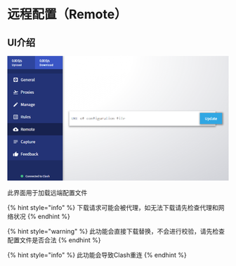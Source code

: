 # 远程配置（Remote）

## UI介绍

![](.gitbook/assets/image%20%285%29.png)

此界面用于加载远端配置文件

{% hint style="info" %}
下载请求可能会被代理，如无法下载请先检查代理和网络状况
{% endhint %}

{% hint style="warning" %}
此功能会直接下载替换，不会进行校验，请先检查配置文件是否合法
{% endhint %}

{% hint style="info" %}
此功能会导致Clash重连
{% endhint %}

